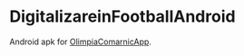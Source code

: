 # DigitalizareinFootballAndroid
Android apk for [OlimpiaComarnicApp](https://github.com/goiaciprian/DigitalizareinFootball).
